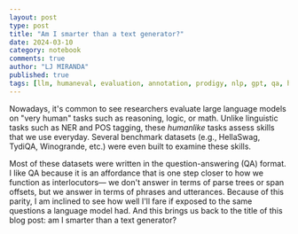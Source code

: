 ```yaml
---
layout: post
type: post
title: "Am I smarter than a text generator?"
date: 2024-03-10
category: notebook
comments: true
author: "LJ MIRANDA"
published: true
tags: [llm, humaneval, evaluation, annotation, prodigy, nlp, gpt, qa, hellaswag, winogrande]
---
```


<span class="firstcharacter">N</span>owadays, it's common to see researchers evaluate large language models on "very human" tasks such as reasoning, logic, or math.
Unlike linguistic tasks such as NER and POS tagging, these *humanlike* tasks assess skills that we use everyday.
Several benchmark datasets (e.g., HellaSwag, TydiQA, Winogrande, etc.) were even built to examine these skills.

Most of these datasets were written in the question-answering (QA) format.
I like QA because it is an affordance that is one step closer to how we function as interlocutors&mdash; we don't answer in terms of parse trees or span offsets, but we answer in terms of phrases and utterances.
Because of this parity, I am inclined to see how well I'll fare if exposed to the same questions a language model had.
And this brings us back to the title of this blog post: am I smarter than a text generator?